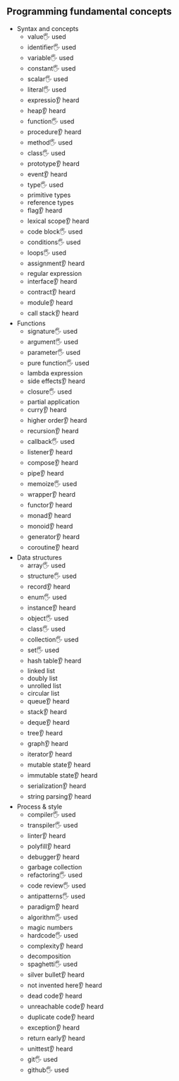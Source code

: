 ## Programming fundamental concepts

- Syntax and concepts
  - value🖐️ used
  - identifier🖐️ used
  - variable🖐️ used
  - constant🖐️ used
  - scalar🖐️ used
  - literal🖐️ used
  - expressio👂 heard
  - heap👂 heard
  - function🖐️ used
  - procedure👂 heard
  - method🖐️ used
  - class🖐️ used
  - prototype👂 heard
  - event👂 heard
  - type🖐️ used
  - primitive types
  - reference types
  - flag👂 heard
  - lexical scope👂 heard
  - code block🖐️ used
  - conditions🖐️ used
  - loops🖐️ used
  - assignment👂 heard
  - regular expression
  - interface👂 heard
  - contract👂 heard
  - module👂 heard
  - call stack👂 heard
- Functions
  - signature🖐️ used
  - argument🖐️ used
  - parameter🖐️ used
  - pure function🖐️ used
  - lambda expression
  - side effects👂 heard
  - closure🖐️ used
  - partial application
  - curry👂 heard
  - higher order👂 heard
  - recursion👂 heard
  - callback🖐️ used
  - listener👂 heard
  - compose👂 heard
  - pipe👂 heard
  - memoize🖐️ used
  - wrapper👂 heard
  - functor👂 heard
  - monad👂 heard
  - monoid👂 heard
  - generator👂 heard
  - coroutine👂 heard
- Data structures
  - array🖐️ used
  - structure🖐️ used
  - record👂 heard
  - enum🖐️ used
  - instance👂 heard
  - object🖐️ used
  - class🖐️ used
  - collection🖐️ used
  - set🖐️ used
  - hash table👂 heard
  - linked list
  - doubly list
  - unrolled list
  - circular list
  - queue👂 heard
  - stack👂 heard
  - deque👂 heard
  - tree👂 heard
  - graph👂 heard
  - iterator👂 heard
  - mutable state👂 heard
  - immutable state👂 heard
  - serialization👂 heard
  - string parsing👂 heard
- Process & style
  - compiler🖐️ used
  - transpiler🖐️ used
  - linter👂 heard
  - polyfill👂 heard
  - debugger👂 heard
  - garbage collection
  - refactoring🖐️ used
  - code review🖐️ used
  - antipatterns🖐️ used
  - paradigm👂 heard
  - algorithm🖐️ used
  - magic numbers
  - hardcode🖐️ used
  - complexity👂 heard
  - decomposition
  - spaghetti🖐️ used
  - silver bullet👂 heard
  - not invented here👂 heard
  - dead code👂 heard
  - unreachable code👂 heard
  - duplicate code👂 heard
  - exception👂 heard
  - return early👂 heard
  - unittest👂 heard
  - git🖐️ used
  - github🖐️ used
